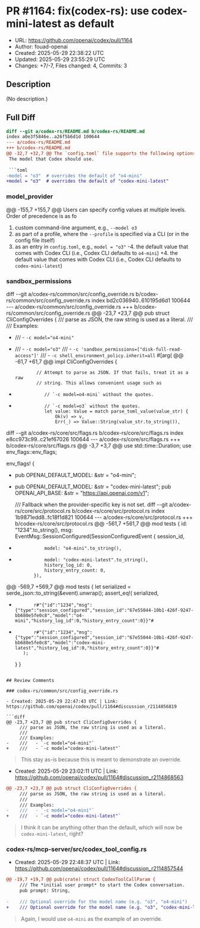 # PR #1164: fix(codex-rs): use codex-mini-latest as default

- URL: https://github.com/openai/codex/pull/1164
- Author: fouad-openai
- Created: 2025-05-29 22:38:22 UTC
- Updated: 2025-05-29 23:55:29 UTC
- Changes: +7/-7, Files changed: 4, Commits: 3

## Description

(No description.)

## Full Diff

```diff
diff --git a/codex-rs/README.md b/codex-rs/README.md
index a0e3f5846e..a26f5b6d1d 100644
--- a/codex-rs/README.md
+++ b/codex-rs/README.md
@@ -32,7 +32,7 @@ The `config.toml` file supports the following options:
 The model that Codex should use.
 
 ```toml
-model = "o3"  # overrides the default of "o4-mini"
+model = "o3"  # overrides the default of "codex-mini-latest"
 ```
 
 ### model_provider
@@ -155,7 +155,7 @@ Users can specify config values at multiple levels. Order of precedence is as fo
 1. custom command-line argument, e.g., `--model o3`
 2. as part of a profile, where the `--profile` is specified via a CLI (or in the config file itself)
 3. as an entry in `config.toml`, e.g., `model = "o3"`
-4. the default value that comes with Codex CLI (i.e., Codex CLI defaults to `o4-mini`)
+4. the default value that comes with Codex CLI (i.e., Codex CLI defaults to `codex-mini-latest`)
 
 ### sandbox_permissions
 
diff --git a/codex-rs/common/src/config_override.rs b/codex-rs/common/src/config_override.rs
index bd2c036940..610195d6d1 100644
--- a/codex-rs/common/src/config_override.rs
+++ b/codex-rs/common/src/config_override.rs
@@ -23,7 +23,7 @@ pub struct CliConfigOverrides {
     /// parse as JSON, the raw string is used as a literal.
     ///
     /// Examples:
-    ///   - `-c model="o4-mini"`
+    ///   - `-c model="o3"`
     ///   - `-c 'sandbox_permissions=["disk-full-read-access"]'`
     ///   - `-c shell_environment_policy.inherit=all`
     #[arg(
@@ -61,7 +61,7 @@ impl CliConfigOverrides {
 
                 // Attempt to parse as JSON. If that fails, treat it as a raw
                 // string. This allows convenient usage such as
-                // `-c model=o4-mini` without the quotes.
+                // `-c model=o3` without the quotes.
                 let value: Value = match parse_toml_value(value_str) {
                     Ok(v) => v,
                     Err(_) => Value::String(value_str.to_string()),
diff --git a/codex-rs/core/src/flags.rs b/codex-rs/core/src/flags.rs
index e8cc973c99..c21ef67026 100644
--- a/codex-rs/core/src/flags.rs
+++ b/codex-rs/core/src/flags.rs
@@ -3,7 +3,7 @@ use std::time::Duration;
 use env_flags::env_flags;
 
 env_flags! {
-    pub OPENAI_DEFAULT_MODEL: &str = "o4-mini";
+    pub OPENAI_DEFAULT_MODEL: &str = "codex-mini-latest";
     pub OPENAI_API_BASE: &str = "https://api.openai.com/v1";
 
     /// Fallback when the provider-specific key is not set.
diff --git a/codex-rs/core/src/protocol.rs b/codex-rs/core/src/protocol.rs
index 1b9871edd8..fc18f1d821 100644
--- a/codex-rs/core/src/protocol.rs
+++ b/codex-rs/core/src/protocol.rs
@@ -561,7 +561,7 @@ mod tests {
             id: "1234".to_string(),
             msg: EventMsg::SessionConfigured(SessionConfiguredEvent {
                 session_id,
-                model: "o4-mini".to_string(),
+                model: "codex-mini-latest".to_string(),
                 history_log_id: 0,
                 history_entry_count: 0,
             }),
@@ -569,7 +569,7 @@ mod tests {
         let serialized = serde_json::to_string(&event).unwrap();
         assert_eq!(
             serialized,
-            r#"{"id":"1234","msg":{"type":"session_configured","session_id":"67e55044-10b1-426f-9247-bb680e5fe0c8","model":"o4-mini","history_log_id":0,"history_entry_count":0}}"#
+            r#"{"id":"1234","msg":{"type":"session_configured","session_id":"67e55044-10b1-426f-9247-bb680e5fe0c8","model":"codex-mini-latest","history_log_id":0,"history_entry_count":0}}"#
         );
     }
 }
```

## Review Comments

### codex-rs/common/src/config_override.rs

- Created: 2025-05-29 22:47:43 UTC | Link: https://github.com/openai/codex/pull/1164#discussion_r2114856819

```diff
@@ -23,7 +23,7 @@ pub struct CliConfigOverrides {
     /// parse as JSON, the raw string is used as a literal.
     ///
     /// Examples:
-    ///   - `-c model="o4-mini"`
+    ///   - `-c model="codex-mini-latest"`
```

> This stay as-is because this is meant to demonstrate an override.

- Created: 2025-05-29 23:02:11 UTC | Link: https://github.com/openai/codex/pull/1164#discussion_r2114868563

```diff
@@ -23,7 +23,7 @@ pub struct CliConfigOverrides {
     /// parse as JSON, the raw string is used as a literal.
     ///
     /// Examples:
-    ///   - `-c model="o4-mini"`
+    ///   - `-c model="codex-mini-latest"`
```

> I think it can be anything other than the default, which will now be `codex-mini-latest`, right?

### codex-rs/mcp-server/src/codex_tool_config.rs

- Created: 2025-05-29 22:48:37 UTC | Link: https://github.com/openai/codex/pull/1164#discussion_r2114857544

```diff
@@ -19,7 +19,7 @@ pub(crate) struct CodexToolCallParam {
     /// The *initial user prompt* to start the Codex conversation.
     pub prompt: String,
 
-    /// Optional override for the model name (e.g. "o3", "o4-mini")
+    /// Optional override for the model name (e.g. "o3", "codex-mini-latest")
```

> Again, I would use `o4-mini` as the example of an override.